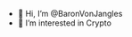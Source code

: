 - 👋 Hi, I’m @BaronVonJangles
- 👀 I’m interested in Crypto
  

<!---
BaronVonJangles/BaronVonJangles is a ✨ special ✨ repository because its `README.md` (this file) appears on your GitHub profile.
You can click the Preview link to take a look at your changes.
--->
